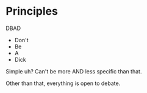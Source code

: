 # Principles

DBAD

* Don't
* Be
* A
* Dick

Simple uh? Can't be more AND less specific than that.


Other than that, everything is open to debate.
